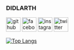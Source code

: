 ### DIDLARTH


[<img src='https://cdn.jsdelivr.net/npm/simple-icons@3.0.1/icons/github.svg' alt='github' height='40'>](https://github.com/didlarth)  [<img src='https://cdn.jsdelivr.net/npm/simple-icons@3.0.1/icons/facebook.svg' alt='facebook' height='40'>](https://www.facebook.com/didlarth)  [<img src='https://cdn.jsdelivr.net/npm/simple-icons@3.0.1/icons/instagram.svg' alt='instagram' height='40'>](https://www.instagram.com/didlarth/)  [<img src='https://cdn.jsdelivr.net/npm/simple-icons@3.0.1/icons/twitter.svg' alt='twitter' height='40'>](https://twitter.com/didlarth)  

[![Top Langs](https://github-readme-stats.vercel.app/api/top-langs/?username=didlarth&bg_color=000000&text_color=ffffff)](https://github.com/anuraghazra/github-readme-stats)

